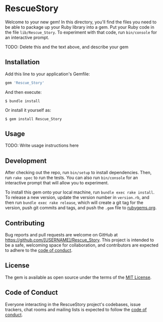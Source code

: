 # RescueStory

Welcome to your new gem! In this directory, you'll find the files you need to be able to package up your Ruby library into a gem. Put your Ruby code in the file `lib/Rescue_Story`. To experiment with that code, run `bin/console` for an interactive prompt.

TODO: Delete this and the text above, and describe your gem

## Installation

Add this line to your application's Gemfile:

```ruby
gem 'Rescue_Story'
```

And then execute:

    $ bundle install

Or install it yourself as:

    $ gem install Rescue_Story

## Usage

TODO: Write usage instructions here

## Development

After checking out the repo, run `bin/setup` to install dependencies. Then, run `rake spec` to run the tests. You can also run `bin/console` for an interactive prompt that will allow you to experiment.

To install this gem onto your local machine, run `bundle exec rake install`. To release a new version, update the version number in `version.rb`, and then run `bundle exec rake release`, which will create a git tag for the version, push git commits and tags, and push the `.gem` file to [rubygems.org](https://rubygems.org).

## Contributing

Bug reports and pull requests are welcome on GitHub at https://github.com/[USERNAME]/Rescue_Story. This project is intended to be a safe, welcoming space for collaboration, and contributors are expected to adhere to the [code of conduct](https://github.com/[USERNAME]/Rescue_Story/blob/master/CODE_OF_CONDUCT.md).


## License

The gem is available as open source under the terms of the [MIT License](https://opensource.org/licenses/MIT).

## Code of Conduct

Everyone interacting in the RescueStory project's codebases, issue trackers, chat rooms and mailing lists is expected to follow the [code of conduct](https://github.com/[USERNAME]/Rescue_Story/blob/master/CODE_OF_CONDUCT.md).
